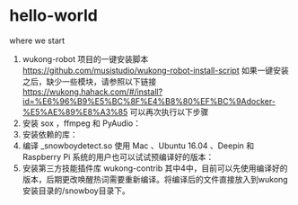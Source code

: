 # hello-world
where we start





1. wukong-robot 项目的一键安装脚本
   https://github.com/musistudio/wukong-robot-install-script
   如果一键安装之后，缺少一些模块，请参照以下链接
   https://wukong.hahack.com/#/install?id=%E6%96%B9%E5%BC%8F%E4%B8%80%EF%BC%9Adocker-%E5%AE%89%E8%A3%85
   可以再次执行以下步骤
2. 安装 sox ，ffmpeg 和 PyAudio：
3. 安装依赖的库：
4. 编译 _snowboydetect.so
   使用 Mac 、Ubuntu 16.04 、Deepin 和 Raspberry Pi 系统的用户也可以试试预编译好的版本：
5. 安装第三方技能插件库 wukong-contrib
   其中4中，目前可以先使用编译好的版本，后期更改唤醒热词需要重新编译。将编译后的文件直接放入到wukong安装目录的/snowboy目录下。
